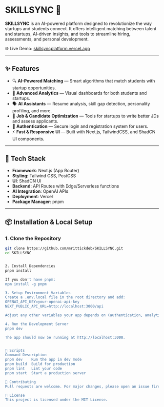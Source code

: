 # SKILLSYNC 🚀

**SKILLSYNC** is an AI-powered platform designed to revolutionize the way startups and students connect. It offers intelligent matching between talent and startups, AI-driven insights, and tools to streamline hiring, assessments, and personal development.

🌐 Live Demo: [skillsyncplatform.vercel.app](https://skillsyncplatform.vercel.app)

---

## ✨ Features

- 🔍 **AI-Powered Matching** — Smart algorithms that match students with startup opportunities.
- 🧠 **Advanced Analytics** — Visual dashboards for both students and startups.
- 🗣️ **AI Assistants** — Resume analysis, skill gap detection, personality profiling, and more.
- 📝 **Job & Candidate Optimization** — Tools for startups to write better JDs and assess applicants.
- 🔐 **Authentication** — Secure login and registration system for users.
- ⚡ **Fast & Responsive UI** — Built with Next.js, TailwindCSS, and ShadCN UI components.

---

## 🧰 Tech Stack

- **Framework**: Next.js (App Router)
- **Styling**: Tailwind CSS, PostCSS
- **UI**: ShadCN UI
- **Backend**: API Routes with Edge/Serverless functions
- **AI Integration**: OpenAI APIs
- **Deployment**: Vercel
- **Package Manager**: pnpm

---

## 📦 Installation & Local Setup

### 1. Clone the Repository

```bash
git clone https://github.com/mrittickdeb/SKILLSYNC.git
cd SKILLSYNC


2. Install Dependencies
pnpm install

If you don't have pnpm:
npm install -g pnpm

3. Setup Environment Variables
Create a .env.local file in the root directory and add:
OPENAI_API_KEY=your-openai-api-key
NEXT_PUBLIC_API_URL=http://localhost:3000/api

Adjust any other variables your app depends on (authentication, analytics, etc.).

4. Run the Development Server
pnpm dev

The app should now be running at http://localhost:3000.


🧪 Scripts
Command	Description
pnpm dev	Run the app in dev mode
pnpm build	Build for production
pnpm lint	Lint your code
pnpm start	Start a production server

🤝 Contributing
Pull requests are welcome. For major changes, please open an issue first to discuss what you would like to change.

📄 License
This project is licensed under the MIT License.
